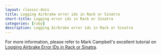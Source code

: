 ```yaml
---
layout: classic-docs
title: Logging Airbrake error ids in Rack or Sinatra
short-title: Logging error ids in Rack or Sinatra
categories: [ruby]
description: Logging Airbrake error ids in Rack or Sinatra
---
```


For more information, please refer to Mark Campbell's excellent tutorial on
[Logging Airbrake Error IDs in Rack or
Sinatra](http://markcampbell.me/tutorial/2014/05/02/logging-airbrake-error-ids-in-rack-or-sinatra.html).

